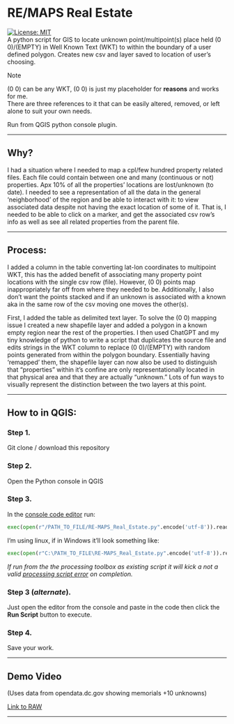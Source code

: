 # RE/MAPS Real Estate
<div class="markdown-heading"><a href="https://opensource.org/licenses/MIT"><img src="https://img.shields.io/badge/License-MIT-yellow.svg" alt="License: MIT" data-canonical src="https://img.shields.io/badge/License-MIT-yellow.svg" style="max-width: 100%;"></a></div>
A python script for GIS to locate unknown point/multipoint(s) place held (0 0)/(EMPTY) in Well Known Text (WKT) to within the boundary of a user defined polygon. Creates new csv and layer saved to location of user’s choosing. 

> [!NOTE]
> (0 0) can be any WKT, (0 0) is just my placeholder for **reasons** and works for me.<br>
> There are three references to it that can be easily altered, removed, or left alone to suit your own needs.

Run from QGIS python console plugin.
***
## Why?
I had a situation where I needed to map a cpl/few hundred property related files. Each file could contain between one and many (continuous or not) properties. Apx 10% of all the properties’ locations are lost/unknown (to date). I needed to see a representation of all the data in the general ‘neighborhood’ of the region and be able to interact with it: to view associated data despite not having the exact location of some of it. That is, I needed to be able to click on a marker, and get the associated csv row’s info as well as see all related properties from the parent file.
***
## Process:
I added a column in the table converting lat-lon coordinates to multipoint WKT, this has the added benefit of associating many property point locations with the single csv row (file). However, (0 0) points map inappropriately far off from where they needed to be. Additionally, I also don’t want the points stacked and if an unknown is associated with a known aka in the same row of the csv moving one moves the other(s).

First, I added the table as delimited text layer. To solve the (0 0) mapping issue I created a new shapefile layer and added a polygon in a known empty region near the rest of the properties. I then used ChatGPT and my tiny knowledge of python to write a script that duplicates the source file and edits strings in the WKT column to replace (0 0)/(EMPTY) with random points generated from within the polygon boundary. Essentially having ‘remapped’ them, the shapefile layer can now also be used to distinguish that “properties” within it’s confine are only representationally located in that physical area and that they are actually “unknown.” Lots of fun ways to visually represent the distinction between the two layers at this point.
***
## How to in QGIS:
### Step 1. 
Git clone / download this repository
### Step 2. 
Open the Python console in QGIS
### Step 3. 
In the [console code editor](https://docs.qgis.org/3.28/en/docs/user_manual/plugins/python_console.html#the-code-editor) run:
```python
exec(open(r"/PATH_TO_FILE/RE-MAPS_Real_Estate.py".encode('utf-8')).read())
```
I’m using linux, if in Windows it’ll look something like:
```python
exec(open(r"C:\PATH_TO_FILE\RE-MAPS_Real_Estate.py".encode('utf-8')).read())
```
*If run from the the processing toolbox as existing script it will kick a not a valid [processing script error](https://docs.qgis.org/3.28/en/docs/user_manual/processing/scripts.html) on completion.*
### Step 3 (*alternate*).
Just open the editor from the console and paste in the code then click the **Run Script** button to execute.
### Step 4.
Save your work.
***
## Demo Video
(Uses data from opendata.dc.gov showing memorials +10 unknowns)

[Link to RAW](https://github.com/JohnW-1/RE-MAPS_-Real_Estate/raw/main/DemoVideo.mp4)
***
